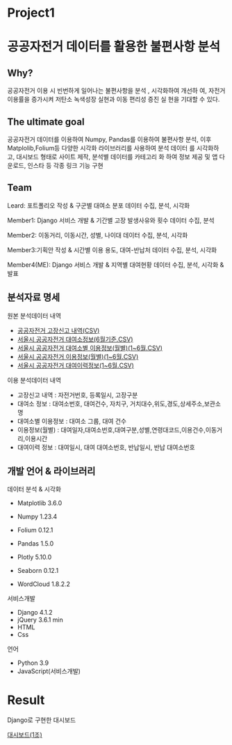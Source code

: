# Project1

# 공공자전거 데이터를 활용한 불편사항 분석

## Why?

공공자전거 이용 시 빈번하게 일어나는 불편사항을 분석 , 시각화하여 개선하
여, 자전거 이용률을 증가시켜 저탄소 녹색성장 실현과 이동 편리성 증진 실
현을 기대할 수 있다.

## The ultimate goal

공공자전거 데이터를 이용하여 Numpy, Pandas를 이용하여 불편사항 분석, 이후 Matplolib,Folium등 다양한 시각화 라이브러리를 사용하여 분석 데이터
를 시각화하고, 대시보드 형태로 사이트 제작, 분석별 데이터를 카테고리 화 
하여 정보 제공 및 앱 다운로드, 인스타 등 각종 링크 기능 구현

## Team
Leard: 포트폴리오 작성 & 구군별 대여소 분포 데이터 수집, 분석, 시각화

Member1: Django 서비스 개발 & 기간별 고장 발생사유와 횟수 데이터 수집, 분석

Member2: 이동거리, 이동시간, 성별, 나이대 데이터 수집, 분석, 시각화

Member3:기획안 작성 & 시간별 이용 용도, 대여-반납처 데이터 수집, 분석, 시각화

Member4(ME): Django 서비스 개발 & 지역별 대여현황 데이터 수집, 분석, 시각화 & 발표


## 분석자료 명세

원본 분석데이터 내역

- [공공자전거 고장신고 내역(CSV)](https://data.seoul.go.kr/dataList/OA-15644/F/1/datasetView.do)
- [서울시 공공자전거 대여소정보(6월기준.CSV)](http://data.seoul.go.kr/dataList/OA-13252/F/1/datasetView.do)
- [서울시 공공자전거 대여소별 이용정보(월별)(1~6월.CSV)](https://data.seoul.go.kr/dataList/OA-15249/F/1/datasetView.do)
- [서울시 공공자전거 이용정보(월별)(1~6월.CSV)](http://data.seoul.go.kr/dataList/OA-15248/F/1/datasetView.do)
- [서울시 공공자전거 대여이력정보(1~6월.CSV)](http://data.seoul.go.kr/dataList/OA-15182/F/1/datasetView.do)

이용 분석데이터 내역

- 고장신고 내역 : 자전거번호, 등록일시, 고장구분
- 대여소 정보 : 대여소번호, 대여건수, 자치구, 거치대수,위도,경도,상세주소,보관소명
- 대여소별 이용정보 : 대여소 그룹, 대여 건수
- 이용정보(월별) : 대여일자,대여소번호,대여구분,성별,연령대코드,이용건수,이동거리,이용시간
- 대여이력 정보 : 대여일시, 대여 대여소번호, 반납일시, 반납 대여소번호

## 개발 언어 & 라이브러리

데이터 분석 & 시각화

- Matplotlib 3.6.0

- Numpy 1.23.4

- Folium 0.12.1

- Pandas 1.5.0

- Plotly 5.10.0

- Seaborn 0.12.1

- WordCloud 1.8.2.2

서비스개발

- Django 4.1.2
- jQuery 3.6.1 min
- HTML
- Css

언어

- Python 3.9
- JavaScript(서비스개발)

# Result
Django로 구현한 대시보드 

[대시보드(1조)](http://joohyoung.pythonanywhere.com/)
